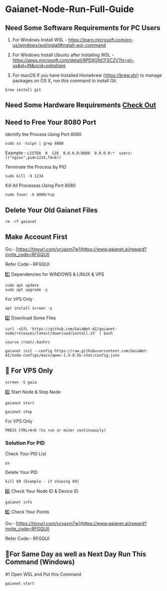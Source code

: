 # Gaianet-Node-Run-Full-Guide

## Need Some Software Requirements for PC Users

1. For Windows Install WSL - https://learn.microsoft.com/en-us/windows/wsl/install#install-wsl-command

2. For Windows Install Ubuntu after Installing WSL - https://apps.microsoft.com/detail/9PDXGNCFSCZV?hl=en-us&gl=IN&ocid=pdpshare

3. For macOS If you have Installed Homebrew (https://brew.sh/) to manage packages on OS X,
run this command to install Git.
```
brew install git
```

## Need Some Hardware Requirements [Check Out](system-requirements.md)

## Need to Free Your 8080 Port

Identify the Process Using Port 8080
```
sudo ss -tulpn | grep 8080
```

Example - ``` LISTEN  0  128  0.0.0.0:8080  0.0.0.0:*  users:(("nginx",pid=1234,fd=6)) ```

Terminate the Process by PID
```
sudo kill -9 1234
```

Kill All Processes Using Port 8080
```
sudo fuser -k 8080/tcp
```

## Delete Your Old Gaianet Files
```
rm -rf gaianet
```

## Make Account First

Go:- [https://tinyurl.com/ycyaxm7w](https://www.gaianet.ai/reward?invite_code=RFGQUI)

Refer Code:- RFGQUI

1️⃣ Dependencies for WINDOWS & LINUX & VPS
```
sudo apt update
sudo apt upgrade -y
```

For VPS Only
```
apt install screen -y
```

2️⃣ Download Some Files
```
curl -sSfL 'https://github.com/GaiaNet-AI/gaianet-node/releases/latest/download/install.sh' | bash
```
```
source /root/.bashrc
```
```
gaianet init --config https://raw.githubusercontent.com/GaiaNet-AI/node-configs/main/qwen-1.5-0.5b-chat/config.json
```

## 🔶 For VPS Only
```
screen -S gaia
```

3️⃣ Start Node & Stop Node
```
gaianet start
```
```
gaianet stop
```

For VPS Only
```
PRESS CTRL+A+D (to run ur miner continuously)
```

### Solution For PID
Check Your PID List
```
ps
```

Delete Your PID
```
kill 69 [Example - if showing 69]
```

4️⃣ Check Your Node ID & Device ID
```
gaianet info
```

5️⃣ Check Your Points 

Go:- [https://tinyurl.com/ycyaxm7w](https://www.gaianet.ai/reward?invite_code=RFGQUI)

Refer Code:- RFGQUI

## 🔶For Same Day as well as Next Day Run This Command (Windows)

#1 Open WSL and Put this Command 
```
gaianet start
```
